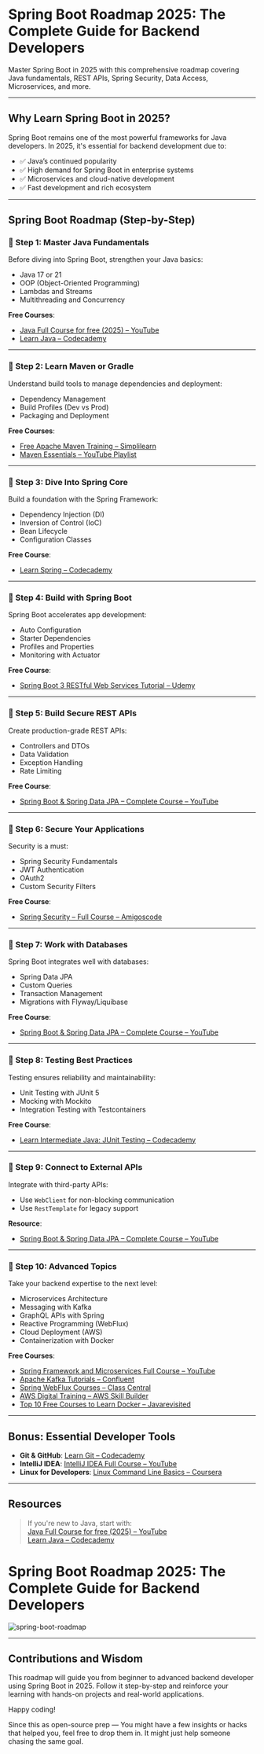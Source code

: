 # Spring Boot Roadmap 2025: The Complete Guide for Backend Developers

Master Spring Boot in 2025 with this comprehensive roadmap covering Java fundamentals, REST APIs, Spring Security, Data Access, Microservices, and more.

---

## Why Learn Spring Boot in 2025?

Spring Boot remains one of the most powerful frameworks for Java developers. In 2025, it's essential for backend development due to:

- ✅ Java’s continued popularity
- ✅ High demand for Spring Boot in enterprise systems
- ✅ Microservices and cloud-native development
- ✅ Fast development and rich ecosystem

---

## Spring Boot Roadmap (Step-by-Step)

### 🔹 Step 1: Master Java Fundamentals

Before diving into Spring Boot, strengthen your Java basics:

- Java 17 or 21
- OOP (Object-Oriented Programming)
- Lambdas and Streams
- Multithreading and Concurrency

**Free Courses**:
- [Java Full Course for free (2025) – YouTube](https://www.youtube.com/watch?v=xTtL8E4LzTQ)
- [Learn Java – Codecademy](https://www.codecademy.com/learn/learn-java)

---

### 🔹 Step 2: Learn Maven or Gradle

Understand build tools to manage dependencies and deployment:

- Dependency Management
- Build Profiles (Dev vs Prod)
- Packaging and Deployment

**Free Courses**:
- [Free Apache Maven Training – Simplilearn](https://www.simplilearn.com/free-apache-maven-training-course-online-skillup)
- [Maven Essentials – YouTube Playlist](https://www.youtube.com/playlist?list=PLqq-6Pq4lTTbNRNqJE1XGnazm965uVMJT)

---

### 🔹 Step 3: Dive Into Spring Core

Build a foundation with the Spring Framework:

- Dependency Injection (DI)
- Inversion of Control (IoC)
- Bean Lifecycle
- Configuration Classes

**Free Course**:
- [Learn Spring – Codecademy](https://www.codecademy.com/learn/learn-spring)

---

### 🔹 Step 4: Build with Spring Boot

Spring Boot accelerates app development:

- Auto Configuration
- Starter Dependencies
- Profiles and Properties
- Monitoring with Actuator

**Free Course**:
- [Spring Boot 3 RESTful Web Services Tutorial – Udemy](https://www.udemy.com/course/spring-boot-restful-web-services-tutorial-free-course/)

---

### 🔹 Step 5: Build Secure REST APIs

Create production-grade REST APIs:

- Controllers and DTOs
- Data Validation
- Exception Handling
- Rate Limiting

**Free Course**:
- [Spring Boot & Spring Data JPA – Complete Course – YouTube](https://www.youtube.com/watch?v=5rNk7m_zlAg)

---

### 🔹 Step 6: Secure Your Applications

Security is a must:

- Spring Security Fundamentals
- JWT Authentication
- OAuth2
- Custom Security Filters

**Free Course**:
- [Spring Security – Full Course – Amigoscode](https://www.classcentral.com/course/youtube-spring-security-full-course-92918)

---

### 🔹 Step 7: Work with Databases

Spring Boot integrates well with databases:

- Spring Data JPA
- Custom Queries
- Transaction Management
- Migrations with Flyway/Liquibase

**Free Course**:
- [Spring Boot & Spring Data JPA – Complete Course – YouTube](https://www.youtube.com/watch?v=5rNk7m_zlAg)

---

### 🔹 Step 8: Testing Best Practices

Testing ensures reliability and maintainability:

- Unit Testing with JUnit 5
- Mocking with Mockito
- Integration Testing with Testcontainers

**Free Course**:
- [Learn Intermediate Java: JUnit Testing – Codecademy](https://www.codecademy.com/learn/learn-intermediate-java-junit-testing)

---

### 🔹 Step 9: Connect to External APIs

Integrate with third-party APIs:

- Use `WebClient` for non-blocking communication
- Use `RestTemplate` for legacy support

**Resource**:
- [Spring Boot & Spring Data JPA – Complete Course – YouTube](https://www.youtube.com/watch?v=5rNk7m_zlAg)

---

### 🔹 Step 10: Advanced Topics

Take your backend expertise to the next level:

- Microservices Architecture  
- Messaging with Kafka  
- GraphQL APIs with Spring  
- Reactive Programming (WebFlux)  
- Cloud Deployment (AWS)  
- Containerization with Docker  

**Free Courses**:
- [Spring Framework and Microservices Full Course – YouTube](https://www.youtube.com/watch?v=Jl9OKQ92SJU)
- [Apache Kafka Tutorials – Confluent](https://www.confluent.io/blog/best-kafka-tutorials-examples-and-learning-resources/)
- [Spring WebFlux Courses – Class Central](https://www.classcentral.com/subject/spring-webflux)
- [AWS Digital Training – AWS Skill Builder](https://aws.amazon.com/training/digital/)
- [Top 10 Free Courses to Learn Docker – Javarevisited](https://javarevisited.blogspot.com/2018/02/10-free-docker-container-courses-for-Java-Developers.html)

---

## Bonus: Essential Developer Tools

- **Git & GitHub**: [Learn Git – Codecademy](https://www.codecademy.com/learn/learn-git)
- **IntelliJ IDEA**: [IntelliJ IDEA Full Course – YouTube](https://www.youtube.com/watch?v=yefmcX57Eyg)
- **Linux for Developers**: [Linux Command Line Basics – Coursera](https://www.coursera.org/learn/linux-command-line-basics)

---

## Resources

> If you're new to Java, start with:  
> [Java Full Course for free (2025) – YouTube](https://www.youtube.com/watch?v=xTtL8E4LzTQ)  
> [Learn Java – Codecademy](https://www.codecademy.com/learn/learn-java)

# Spring Boot Roadmap 2025: The Complete Guide for Backend Developers

![spring-boot-roadmap](https://github.com/user-attachments/assets/f79841ce-ab40-404b-b88b-e46131a3c0eb)

---

## Contributions and Wisdom

This roadmap will guide you from beginner to advanced backend developer using Spring Boot in 2025. Follow it step-by-step and reinforce your learning with hands-on projects and real-world applications.   

Happy coding!   

Since this as open-source prep — You might have a few insights or hacks that helped you, feel free to drop them in. It might just help someone chasing the same goal.

